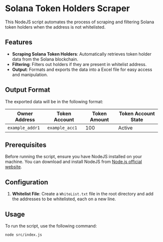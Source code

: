 # Solana Token Holders Scraper

This NodeJS script automates the process of scraping and filtering Solana token holders when the address is not whitelisted.

## Features

- **Scraping Solana Token Holders**: Automatically retrieves token holder data from the Solana blockchain.
- **Filtering**: Filters out holders if they are present in whitelist address.
- **Output**: Formats and exports the data into a Excel file for easy access and manipulation.

## Output Format

The exported data will be in the following format:

| Owner Address   | Token Account  | Token Amount | Token Account State |
| --------------- | -------------- | ------------ | ------------------- |
| `example_addr1` | `example_acc1` | 100          | Active              |

## Prerequisites

Before running the script, ensure you have NodeJS installed on your machine. You can download and install NodeJS from [Node.js official website](https://nodejs.org/).

## Configuration

1. **Whitelist File**: Create a `WhiteList.txt` file in the root directory and add the addresses to be whitelisted, each on a new line.
<!-- 2. **constatnt.js file**: Navigate to `src/constants/constatnt.js` file and  -->

## Usage

To run the script, use the following command:

```bash
node src/index.js
```
